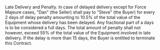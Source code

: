 Late Delivery and Penalty. In case of delayed delivery except for Force Majeure cases, "Dan" (the Seller) shall pay to "Steve" (the Buyer) for every 2 days of delay penalty amounting to 10.5% of the total value of the Equipment whose delivery has been delayed. Any fractional part of a days is to be considered a full days. The total amount of penalty shall not however, exceed 55% of the total value of the Equipment involved in late delivery. If the delay is more than 15 days, the Buyer is entitled to terminate this Contract.
